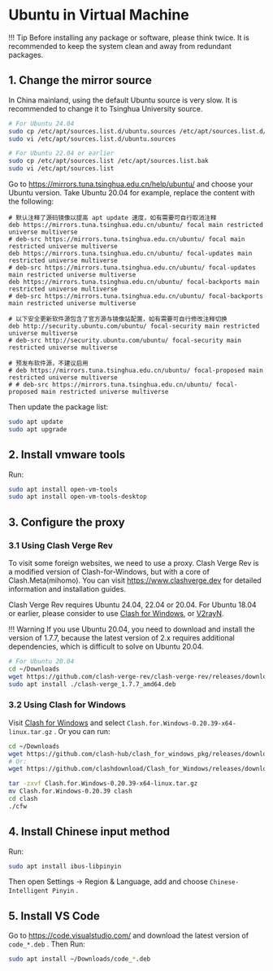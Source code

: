 # Ubuntu in Virtual Machine

!!! Tip
    Before installing any package or software, please think twice. It is recommended to keep the system clean and away from redundant packages.

## 1. Change the mirror source

In China mainland, using the default Ubuntu source is very slow. It is recommended to change it to Tsinghua University source.

```bash
# For Ubuntu 24.04
sudo cp /etc/apt/sources.list.d/ubuntu.sources /etc/apt/sources.list.d/ubuntu.sources.bak
sudo vi /etc/apt/sources.list.d/ubuntu.sources

# For Ubuntu 22.04 or earlier
sudo cp /etc/apt/sources.list /etc/apt/sources.list.bak
sudo vi /etc/apt/sources.list
```

Go to <https://mirrors.tuna.tsinghua.edu.cn/help/ubuntu/> and choose your Ubuntu version. Take Ubuntu 20.04 for example, replace the content with the following:

```text
# 默认注释了源码镜像以提高 apt update 速度，如有需要可自行取消注释
deb https://mirrors.tuna.tsinghua.edu.cn/ubuntu/ focal main restricted universe multiverse
# deb-src https://mirrors.tuna.tsinghua.edu.cn/ubuntu/ focal main restricted universe multiverse
deb https://mirrors.tuna.tsinghua.edu.cn/ubuntu/ focal-updates main restricted universe multiverse
# deb-src https://mirrors.tuna.tsinghua.edu.cn/ubuntu/ focal-updates main restricted universe multiverse
deb https://mirrors.tuna.tsinghua.edu.cn/ubuntu/ focal-backports main restricted universe multiverse
# deb-src https://mirrors.tuna.tsinghua.edu.cn/ubuntu/ focal-backports main restricted universe multiverse

# 以下安全更新软件源包含了官方源与镜像站配置，如有需要可自行修改注释切换
deb http://security.ubuntu.com/ubuntu/ focal-security main restricted universe multiverse
# deb-src http://security.ubuntu.com/ubuntu/ focal-security main restricted universe multiverse

# 预发布软件源，不建议启用
# deb https://mirrors.tuna.tsinghua.edu.cn/ubuntu/ focal-proposed main restricted universe multiverse
# # deb-src https://mirrors.tuna.tsinghua.edu.cn/ubuntu/ focal-proposed main restricted universe multiverse
```

Then update the package list:

```bash
sudo apt update
sudo apt upgrade
```

## 2. Install vmware tools

Run:

```bash
sudo apt install open-vm-tools
sudo apt install open-vm-tools-desktop
```

## 3. Configure the proxy

### 3.1 Using Clash Verge Rev

To visit some foreign websites, we need to use a proxy. Clash Verge Rev is a modified version of Clash-for-Windows, but with a core of Clash.Meta(mihomo). You can visit <https://www.clashverge.dev> for detailed information and installation guides.

Clash Verge Rev requires Ubuntu 24.04, 22.04 or 20.04. For Ubuntu 18.04 or earlier, please consider to use [Clash for Windows](https://archive.org/download/clash_for_windows_pkg), or [V2rayN](https://github.com/2dust/v2rayN).

!!! Warning
    If you use Ubuntu 20.04, you need to download and install the version of 1.7.7, because the latest version of 2.x requires additional dependencies, which is difficult to solve on Ubuntu 20.04.

```bash
# For Ubuntu 20.04
cd ~/Downloads
wget https://github.com/clash-verge-rev/clash-verge-rev/releases/download/v1.7.7/clash-verge_1.7.7_amd64.deb
sudo apt install ./clash-verge_1.7.7_amd64.deb

```

### 3.2 Using Clash for Windows

Visit [Clash for Windows](https://archive.org/download/clash_for_windows_pkg) and select `Clash.for.Windows-0.20.39-x64-linux.tar.gz` . Or you can run:

```bash
cd ~/Downloads
wget https://github.com/clash-hub/clash_for_windows_pkg/releases/download/Latest/Clash.for.Windows-0.20.39-x64-linux.tar.gz
# Or:
wget https://github.com/clashdownload/Clash_for_Windows/releases/download/0.20.39/Clash.for.Windows-0.20.39-x64-linux.tar.gz

tar -zxvf Clash.for.Windows-0.20.39-x64-linux.tar.gz
mv Clash.for.Windows-0.20.39 clash
cd clash
./cfw
```

## 4. Install Chinese input method

Run:

```bash
sudo apt install ibus-libpinyin
```

Then open Settings → Region & Language, add and choose `Chinese-Intelligent Pinyin` .

## 5. Install VS Code

Go to <https://code.visualstudio.com/> and download the latest version of `code_*.deb` . Then Run:

```bash
sudo apt install ~/Downloads/code_*.deb
```
